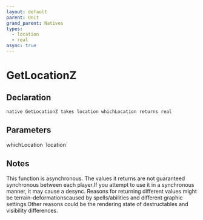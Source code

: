 ```yaml
---
layout: default
parent: Unit
grand_parent: Natives
types:
  - location
  - real
async: true
---
```


# GetLocationZ

## Declaration

```
native GetLocationZ takes location whichLocation returns real
```

## Parameters
<dl>
  <dt>whichLocation `location`</dt>
  <dd></dd>
</dl>

## Notes 
This function is asynchronous. The values it returns are not guaranteed synchronous between each player.If you attempt to use it in a synchronous manner, it may cause a desync.
Reasons for returning different values might be terrain-deformationscaused by spells/abilities and different graphic settings.Other reasons could be the rendering state of destructables and visibility differences.